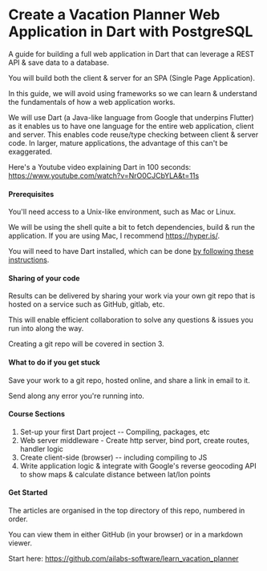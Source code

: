 # Create a Vacation Planner Web Application in Dart with PostgreSQL
A guide for building a full web application in Dart that can leverage a REST API & save data to a database.

You will build both the client & server for an SPA (Single Page Application).

In this guide, we will avoid using frameworks so we can learn & understand the fundamentals of how a web application works.

We will use Dart (a Java-like language from Google that underpins Flutter) as it enables us to have one language for the entire web application, client and server. This enables code reuse/type checking between client & server code. In larger, mature applications, the advantage of this can't be exaggerated.

Here's a Youtube video explaining Dart in 100 seconds:
https://www.youtube.com/watch?v=NrO0CJCbYLA&t=11s

#### Prerequisites

You'll need access to a Unix-like environment, such as Mac or Linux.

We will be using the shell quite a bit to fetch dependencies, build & run the application. If you are using Mac, I recommend https://hyper.is/.

You will need to have Dart installed, which can be done [by following these instructions](https://github.com/ailabs-software/learn_vacation_planner/blob/main/install_dart.md).

#### Sharing of your code

Results can be delivered by sharing your work via your own git repo that is hosted on a service such as GitHub, gitlab, etc.

This will enable efficient collaboration to solve any questions & issues you run into along the way.

Creating a git repo will be covered in section 3.

#### What to do if you get stuck

Save your work to a git repo, hosted online, and share a link in email to it.

Send along any error you're running into.



#### Course Sections

1. Set-up your first Dart project -- Compiling, packages, etc
2. Web server middleware - Create http server, bind port, create routes, handler logic
3. Create client-side (browser) -- including compiling to JS
4. Write application logic & integrate with Google's reverse geocoding API to show maps & calculate distance between lat/lon points

#### Get Started

The articles are organised in the top directory of this repo, numbered in order.

You can view them in either GitHub (in your browser) or in a markdown viewer.

Start here: https://github.com/ailabs-software/learn_vacation_planner


